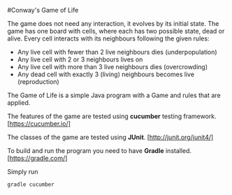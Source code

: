 #Conway's Game of Life

The game does not need any interaction, it evolves by its initial state.
The game has one board with cells, where each has two possible state, dead or alive.
Every cell interacts with its neighbours following the given rules:

 * Any live cell with fewer than 2 live neighbours dies (underpopulation)
 * Any live cell with 2 or 3 neighbours lives on
 * Any live cell with more than 3 live neighbours dies (overcrowding)
 * Any dead cell with exactly 3 (living) neighbours becomes live (reproduction)
 
The Game of Life is a simple Java program with a Game and rules that are applied.


The features of the game are tested using **cucumber** testing framework. [https://cucumber.io/]

The classes of the game are tested using **JUnit**. [http://junit.org/junit4/]

To build and run the program you need to have **Gradle** installed. [https://gradle.com/]

Simply run 
```bash
gradle cucumber
```

